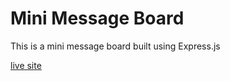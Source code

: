 # Mini Message Board

This is a mini message board built using Express.js

[live site](https://mini-message-board-pkkj.onrender.com/)
